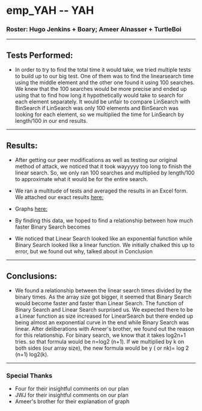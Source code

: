 # emp_YAH -- YAH
### Roster:  Hugo Jenkins + Boary; Ameer Alnasser + TurtleBoi
---
## Tests Performed:

* In order to try to find the total time it would take, we tried multiple tests to build up to our big test. One of them was to find the linearsearch time using the middle element and the other one found it using 100 searches. We knew that the 100 searches would be more precise and ended up using that to find how long it hypothetically would take to search for each element separately. It would be unfair to compare LinSearch with BinSearch if LinSearch was only 100 elements and BinSearch was looking for each element, so we multiplied the time for LinSearch by length/100 in our end results. 
--- 
## Results: 
* After getting our peer modifications as well as testing our original method of attack, we noticed that it took wayyyyy too long to finish the linear search. So, we only ran 100 searches and multiplied by length/100 to approximate what it would be for the entire search. 

* We ran a multitude of tests and averaged the results in an Excel form. We attached our exact results [here:](https://docs.google.com/spreadsheets/d/18D3_c6V9efRh5DDQ9xt77HvQBMzrzqQNvs9rFgd-K3Q/edit?usp=sharing)
* Graphs [here:](https://docs.google.com/document/d/1rysJAFSL-ktMp3A7dJaLCnbclpuhJj8XK6FVaUrmbok/edit?usp=sharing)

* By finding this data, we hoped to find a relationship between how much faster Binary Search becomes 

* We noticed that Linear Search looked like an exponential function while Binary Search looked like a linear function. We initially chalked this up to error, but we found out why, talked about in Conclusion

--- 
## Conclusions: 
* We found a relationship between the linear search times divided by the binary times. As the array size got bigger, it seemed that Binary Search would become faster and faster than Linear Search. The function of Binary Search and Linear Search surprised us. We expected there to be a Linear function as size increased for LinearSearch but there ended up being almost an exponential curve in the end while Binary Search was linear. After deliberations with Ameer's brother, we found out the reason for this relationship. For binary search, we know that it takes log2n+1 tries. so that formula would be n=log2 (n+1). If we multiplied by k on both sides (our array size), the new formula would be y ( or nk)= log 2 (n+1) log2(k). 

---
### Special Thanks
* Four for their insightful comments on our plan
* JWJ for their insightful comments on our plan
* Ameer's brother for their explanation of graph
